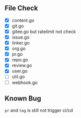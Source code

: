 ## File Check

- [x] content.go
- [x] git.go
- [x] gitee.go but ratelimit not check
- [x] issue.go
- [x] linker.go
- [x] org.go
- [x] pr.go
- [x] repo.go
- [x] review.go
- [x] user.go
- [ ] util.go
- [ ] webhook.go

## Known Bug

`pr` and `tag` is still not trigger ci/cd

